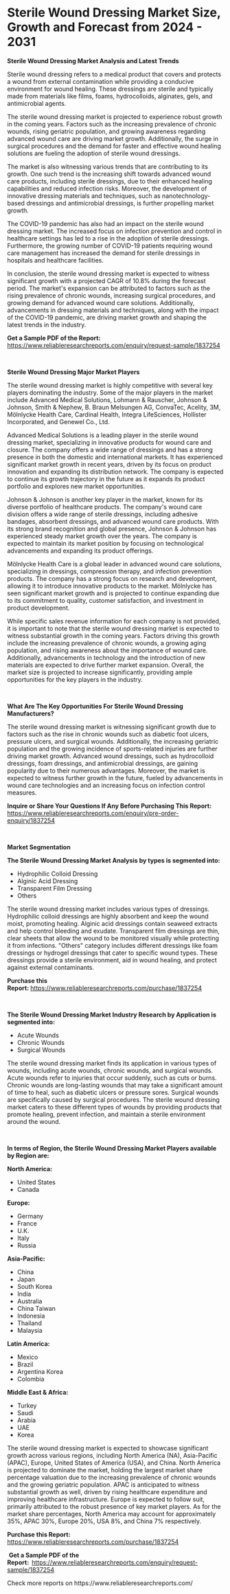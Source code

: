 <p><h1>Sterile Wound Dressing Market Size, Growth and Forecast from 2024 - 2031</h1></p><p><strong>Sterile Wound Dressing Market Analysis and Latest Trends</strong></p>
<p><p>Sterile wound dressing refers to a medical product that covers and protects a wound from external contamination while providing a conducive environment for wound healing. These dressings are sterile and typically made from materials like films, foams, hydrocolloids, alginates, gels, and antimicrobial agents.</p><p>The sterile wound dressing market is projected to experience robust growth in the coming years. Factors such as the increasing prevalence of chronic wounds, rising geriatric population, and growing awareness regarding advanced wound care are driving market growth. Additionally, the surge in surgical procedures and the demand for faster and effective wound healing solutions are fueling the adoption of sterile wound dressings.</p><p>The market is also witnessing various trends that are contributing to its growth. One such trend is the increasing shift towards advanced wound care products, including sterile dressings, due to their enhanced healing capabilities and reduced infection risks. Moreover, the development of innovative dressing materials and techniques, such as nanotechnology-based dressings and antimicrobial dressings, is further propelling market growth.</p><p>The COVID-19 pandemic has also had an impact on the sterile wound dressing market. The increased focus on infection prevention and control in healthcare settings has led to a rise in the adoption of sterile dressings. Furthermore, the growing number of COVID-19 patients requiring wound care management has increased the demand for sterile dressings in hospitals and healthcare facilities.</p><p>In conclusion, the sterile wound dressing market is expected to witness significant growth with a projected CAGR of 10.8% during the forecast period. The market's expansion can be attributed to factors such as the rising prevalence of chronic wounds, increasing surgical procedures, and growing demand for advanced wound care solutions. Additionally, advancements in dressing materials and techniques, along with the impact of the COVID-19 pandemic, are driving market growth and shaping the latest trends in the industry.</p></p>
<p><strong>Get a Sample PDF of the Report:&nbsp;</strong> <a href="https://www.reliableresearchreports.com/enquiry/request-sample/1837254">https://www.reliableresearchreports.com/enquiry/request-sample/1837254</a></p>
<p>&nbsp;</p>
<p><strong>Sterile Wound Dressing Major Market Players</strong></p>
<p><p>The sterile wound dressing market is highly competitive with several key players dominating the industry. Some of the major players in the market include Advanced Medical Solutions, Lohmann & Rauscher, Johnson & Johnson, Smith & Nephew, B. Braun Melsungen AG, ConvaTec, Acelity, 3M, Mölnlycke Health Care, Cardinal Health, Integra LifeSciences, Hollister Incorporated, and Genewel Co., Ltd.</p><p>Advanced Medical Solutions is a leading player in the sterile wound dressing market, specializing in innovative products for wound care and closure. The company offers a wide range of dressings and has a strong presence in both the domestic and international markets. It has experienced significant market growth in recent years, driven by its focus on product innovation and expanding its distribution network. The company is expected to continue its growth trajectory in the future as it expands its product portfolio and explores new market opportunities.</p><p>Johnson & Johnson is another key player in the market, known for its diverse portfolio of healthcare products. The company's wound care division offers a wide range of sterile dressings, including adhesive bandages, absorbent dressings, and advanced wound care products. With its strong brand recognition and global presence, Johnson & Johnson has experienced steady market growth over the years. The company is expected to maintain its market position by focusing on technological advancements and expanding its product offerings.</p><p>Mölnlycke Health Care is a global leader in advanced wound care solutions, specializing in dressings, compression therapy, and infection prevention products. The company has a strong focus on research and development, allowing it to introduce innovative products to the market. Mölnlycke has seen significant market growth and is projected to continue expanding due to its commitment to quality, customer satisfaction, and investment in product development.</p><p>While specific sales revenue information for each company is not provided, it is important to note that the sterile wound dressing market is expected to witness substantial growth in the coming years. Factors driving this growth include the increasing prevalence of chronic wounds, a growing aging population, and rising awareness about the importance of wound care. Additionally, advancements in technology and the introduction of new materials are expected to drive further market expansion. Overall, the market size is projected to increase significantly, providing ample opportunities for the key players in the industry.</p></p>
<p>&nbsp;</p>
<p><strong>What Are The Key Opportunities For Sterile Wound Dressing Manufacturers?</strong></p>
<p><p>The sterile wound dressing market is witnessing significant growth due to factors such as the rise in chronic wounds such as diabetic foot ulcers, pressure ulcers, and surgical wounds. Additionally, the increasing geriatric population and the growing incidence of sports-related injuries are further driving market growth. Advanced wound dressings, such as hydrocolloid dressings, foam dressings, and antimicrobial dressings, are gaining popularity due to their numerous advantages. Moreover, the market is expected to witness further growth in the future, fueled by advancements in wound care technologies and an increasing focus on infection control measures.</p></p>
<p><strong>Inquire or Share Your Questions If Any Before Purchasing This Report:</strong> <a href="https://www.reliableresearchreports.com/enquiry/pre-order-enquiry/1837254">https://www.reliableresearchreports.com/enquiry/pre-order-enquiry/1837254</a></p>
<p>&nbsp;</p>
<p><strong>Market Segmentation</strong></p>
<p><strong>The Sterile Wound Dressing Market Analysis by types is segmented into:</strong></p>
<p><ul><li>Hydrophilic Colloid Dressing</li><li>Alginic Acid Dressing</li><li>Transparent Film Dressing</li><li>Others</li></ul></p>
<p><p>The sterile wound dressing market includes various types of dressings. Hydrophilic colloid dressings are highly absorbent and keep the wound moist, promoting healing. Alginic acid dressings contain seaweed extracts and help control bleeding and exudate. Transparent film dressings are thin, clear sheets that allow the wound to be monitored visually while protecting it from infections. "Others" category includes different dressings like foam dressings or hydrogel dressings that cater to specific wound types. These dressings provide a sterile environment, aid in wound healing, and protect against external contaminants.</p></p>
<p><strong>Purchase this Report:&nbsp;</strong><a href="https://www.reliableresearchreports.com/purchase/1837254">https://www.reliableresearchreports.com/purchase/1837254</a></p>
<p>&nbsp;</p>
<p><strong>The Sterile Wound Dressing Market Industry Research by Application is segmented into:</strong></p>
<p><ul><li>Acute Wounds</li><li>Chronic Wounds</li><li>Surgical Wounds</li></ul></p>
<p><p>The sterile wound dressing market finds its application in various types of wounds, including acute wounds, chronic wounds, and surgical wounds. Acute wounds refer to injuries that occur suddenly, such as cuts or burns. Chronic wounds are long-lasting wounds that may take a significant amount of time to heal, such as diabetic ulcers or pressure sores. Surgical wounds are specifically caused by surgical procedures. The sterile wound dressing market caters to these different types of wounds by providing products that promote healing, prevent infection, and maintain a sterile environment around the wound.</p></p>
<p>&nbsp;</p>
<p><strong>In terms of Region, the Sterile Wound Dressing Market Players available by Region are:</strong></p>
<p>
    <p> <strong> North America: </strong>
        <ul>
            <li>United States</li>
            <li>Canada</li>
        </ul>
        </p> 
    <p> <strong> Europe: </strong>
        <ul>
            <li>Germany</li>
            <li>France</li>
            <li>U.K.</li>
            <li>Italy</li>
            <li>Russia</li>
        </ul>
        </p> 
    <p> <strong> Asia-Pacific: </strong>
        <ul>
            <li>China</li>
            <li>Japan</li>
            <li>South Korea</li>
            <li>India</li>
            <li>Australia</li>
            <li>China Taiwan</li>
            <li>Indonesia</li>
            <li>Thailand</li>
            <li>Malaysia</li>
        </ul>
        </p> 
    <p> <strong> Latin America: </strong>
        <ul>
            <li>Mexico</li>
            <li>Brazil</li>
            <li>Argentina Korea</li>
            <li>Colombia</li>
        </ul>
        </p> 
    <p> <strong> Middle East & Africa: </strong>
        <ul>
            <li>Turkey</li>
            <li>Saudi</li>
            <li>Arabia</li>
            <li>UAE</li>
            <li>Korea</li>
        </ul>
    </p>
    </p>
<p><p>The sterile wound dressing market is expected to showcase significant growth across various regions, including North America (NA), Asia-Pacific (APAC), Europe, United States of America (USA), and China. North America is projected to dominate the market, holding the largest market share percentage valuation due to the increasing prevalence of chronic wounds and the growing geriatric population. APAC is anticipated to witness substantial growth as well, driven by rising healthcare expenditure and improving healthcare infrastructure. Europe is expected to follow suit, primarily attributed to the robust presence of key market players. As for the market share percentages, North America may account for approximately 35%, APAC 30%, Europe 20%, USA 8%, and China 7% respectively.</p></p>
<p><strong>Purchase this Report: </strong><a href="https://www.reliableresearchreports.com/purchase/1837254">https://www.reliableresearchreports.com/purchase/1837254</a></p>
<p>&nbsp;<strong>Get a Sample PDF of the Report:&nbsp;&nbsp;</strong><a href="https://www.reliableresearchreports.com/enquiry/request-sample/1837254">https://www.reliableresearchreports.com/enquiry/request-sample/1837254</a></p>
<p><strong></strong></p>
<p>Check more reports on https://www.reliableresearchreports.com/</p>